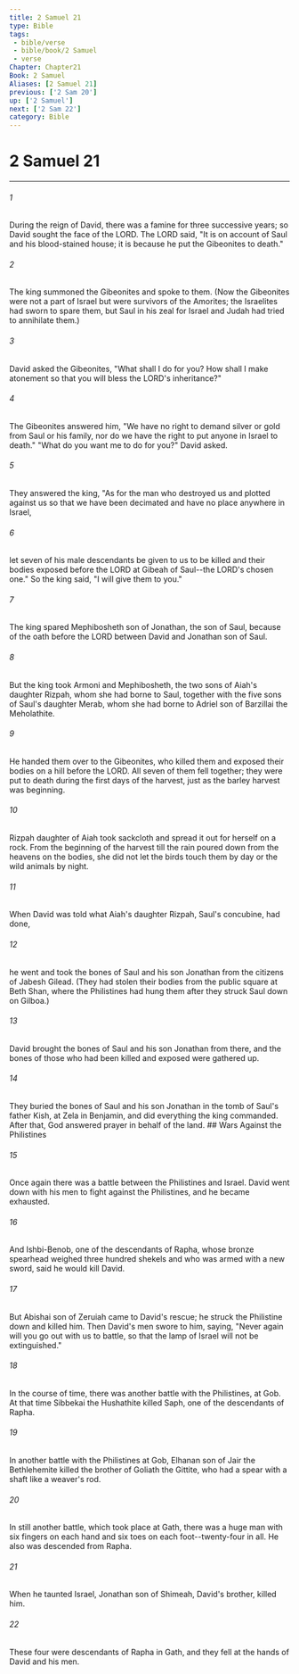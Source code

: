 ```yaml
---
title: 2 Samuel 21
type: Bible
tags:
 - bible/verse
 - bible/book/2 Samuel
 - verse
Chapter: Chapter21
Book: 2 Samuel
Aliases: [2 Samuel 21]
previous: ['2 Sam 20']
up: ['2 Samuel']
next: ['2 Sam 22']
category: Bible
---
```

# 2 Samuel 21

***


###### 1 
During the reign of David, there was a famine for three successive years; so David sought the face of the LORD. The LORD said, "It is on account of Saul and his blood-stained house; it is because he put the Gibeonites to death." 

###### 2 
The king summoned the Gibeonites and spoke to them. (Now the Gibeonites were not a part of Israel but were survivors of the Amorites; the Israelites had sworn to spare them, but Saul in his zeal for Israel and Judah had tried to annihilate them.) 

###### 3 
David asked the Gibeonites, "What shall I do for you? How shall I make atonement so that you will bless the LORD's inheritance?" 

###### 4 
The Gibeonites answered him, "We have no right to demand silver or gold from Saul or his family, nor do we have the right to put anyone in Israel to death." "What do you want me to do for you?" David asked. 

###### 5 
They answered the king, "As for the man who destroyed us and plotted against us so that we have been decimated and have no place anywhere in Israel, 

###### 6 
let seven of his male descendants be given to us to be killed and their bodies exposed before the LORD at Gibeah of Saul--the LORD's chosen one." So the king said, "I will give them to you." 

###### 7 
The king spared Mephibosheth son of Jonathan, the son of Saul, because of the oath before the LORD between David and Jonathan son of Saul. 

###### 8 
But the king took Armoni and Mephibosheth, the two sons of Aiah's daughter Rizpah, whom she had borne to Saul, together with the five sons of Saul's daughter Merab, whom she had borne to Adriel son of Barzillai the Meholathite. 

###### 9 
He handed them over to the Gibeonites, who killed them and exposed their bodies on a hill before the LORD. All seven of them fell together; they were put to death during the first days of the harvest, just as the barley harvest was beginning. 

###### 10 
Rizpah daughter of Aiah took sackcloth and spread it out for herself on a rock. From the beginning of the harvest till the rain poured down from the heavens on the bodies, she did not let the birds touch them by day or the wild animals by night. 

###### 11 
When David was told what Aiah's daughter Rizpah, Saul's concubine, had done, 

###### 12 
he went and took the bones of Saul and his son Jonathan from the citizens of Jabesh Gilead. (They had stolen their bodies from the public square at Beth Shan, where the Philistines had hung them after they struck Saul down on Gilboa.) 

###### 13 
David brought the bones of Saul and his son Jonathan from there, and the bones of those who had been killed and exposed were gathered up. 

###### 14 
They buried the bones of Saul and his son Jonathan in the tomb of Saul's father Kish, at Zela in Benjamin, and did everything the king commanded. After that, God answered prayer in behalf of the land. ## Wars Against the Philistines 

###### 15 
Once again there was a battle between the Philistines and Israel. David went down with his men to fight against the Philistines, and he became exhausted. 

###### 16 
And Ishbi-Benob, one of the descendants of Rapha, whose bronze spearhead weighed three hundred shekels and who was armed with a new sword, said he would kill David. 

###### 17 
But Abishai son of Zeruiah came to David's rescue; he struck the Philistine down and killed him. Then David's men swore to him, saying, "Never again will you go out with us to battle, so that the lamp of Israel will not be extinguished." 

###### 18 
In the course of time, there was another battle with the Philistines, at Gob. At that time Sibbekai the Hushathite killed Saph, one of the descendants of Rapha. 

###### 19 
In another battle with the Philistines at Gob, Elhanan son of Jair the Bethlehemite killed the brother of Goliath the Gittite, who had a spear with a shaft like a weaver's rod. 

###### 20 
In still another battle, which took place at Gath, there was a huge man with six fingers on each hand and six toes on each foot--twenty-four in all. He also was descended from Rapha. 

###### 21 
When he taunted Israel, Jonathan son of Shimeah, David's brother, killed him. 

###### 22 
These four were descendants of Rapha in Gath, and they fell at the hands of David and his men. 
